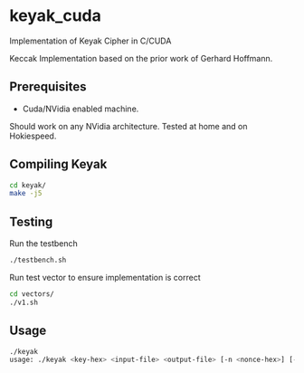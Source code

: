 # keyak_cuda
Implementation of Keyak Cipher in C/CUDA

Keccak Implementation based on the prior work of Gerhard Hoffmann.

## Prerequisites

* Cuda/NVidia enabled machine.  

Should work on any NVidia architecture.  Tested at home and on Hokiespeed.

## Compiling Keyak

```bash
cd keyak/
make -j5
```

## Testing

Run the testbench

```bash
./testbench.sh
```

Run test vector to ensure implementation is correct

```bash
cd vectors/
./v1.sh
```

## Usage

```bash
./keyak
usage: ./keyak <key-hex> <input-file> <output-file> [-n <nonce-hex>] [-m <metadata-hex>] [-i <iterations>]
```
